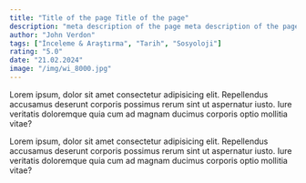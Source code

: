 ```yaml
---
title: "Title of the page Title of the page"
description: "meta description of the page meta description of the page meta description of meta description of the page meta description of the page meta description of"
author: "John Verdon"
tags: ["İnceleme & Araştırma", "Tarih", "Sosyoloji"]
rating: "5.0"
date: "21.02.2024"
image: "/img/wi_8000.jpg"
---
```


Lorem ipsum, dolor sit amet consectetur adipisicing elit. Repellendus
accusamus deserunt corporis possimus rerum sint ut aspernatur iusto. Iure
veritatis doloremque quia cum ad magnam ducimus corporis optio mollitia
vitae?

Lorem ipsum, dolor sit amet consectetur adipisicing elit. Repellendus
accusamus deserunt corporis possimus rerum sint ut aspernatur iusto. Iure
veritatis doloremque quia cum ad magnam ducimus corporis optio mollitia
vitae?
